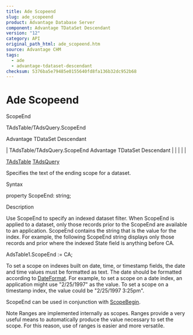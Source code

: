 ```yaml
---
title: Ade Scopeend
slug: ade_scopeend
product: Advantage Database Server
component: Advantage TDataSet Descendant
version: "12"
category: API
original_path_html: ade_scopeend.htm
source: Advantage CHM
tags:
  - ade
  - advantage-tdataset-descendant
checksum: 5376ba5e79485e0155640fd8fa136b32dc952b68
---
```


# Ade Scopeend

ScopeEnd

TAdsTable/TAdsQuery.ScopeEnd

Advantage TDataSet Descendant

| TAdsTable/TAdsQuery.ScopeEnd  Advantage TDataSet Descendant |  |  |  |  |

[TAdsTable](ade_tadstable_7.md) [TAdsQuery](ade_tadsquery.md)

Specifies the text of the ending scope for a dataset.

Syntax

property ScopeEnd: string;

Description

Use ScopeEnd to specify an indexed dataset filter. When ScopeEnd is applied to a dataset, only those records prior to the ScopeEnd are available to an application. ScopeEnd contains the string that is the value for the index. For example, the following ScopeEnd string displays only those records and prior where the indexed State field is anything before CA.

AdsTable1.ScopeEnd := CA;

To set a scope on indexes built on date, time, or timestamp fields, the date and time values must be formatted as text. The date should be formatted according to [DateFormat](ade_dateformat.md). For example, to set a scope on a date index, an application might use "2/25/1997" as the value. To set a scope on a timestamp index, the value could be "2/25/1997 3:25pm".

ScopeEnd can be used in conjunction with [ScopeBegin](ade_scopebegin.md).

Note Ranges are implemented internally as scopes. Ranges provide a very useful means to automatically produce the value necessary to set the scope. For this reason, use of ranges is easier and more versatile.
